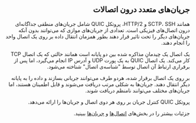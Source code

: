 <div dir="rtl">

## جریان‌های متعدد درون اتصالات

همانند SCTP، SSH و HTTP/2، پروتکل QUIC شامل جریان‌های منطقی‌ جداگانه‌ای درون اتصال‌های فیزیکی است. تعدادی از جریان‌های موازی که می‌توانند بدون آنکه جریان‌های دیگر را تحت تاثیر قرار دهند بطور همزمان انتقال داده بر روی یک اتصال واحد را انجام دهند.

یک اتصال یک چیدمانِ مذاکره شده بین دو پایانه است همانند حالتی که یک اتصال TCP کار می‌کند. یک اتصال QUIC به یک پورت UDP و آدرس IP انجام می‌گیرد، اما پس از برقراری ارتباط آن اتصال توسط "شناسه‌ی اتصال" شناخته می‌شود.

بر روی یک اتصال برقرار شده، هردو طرف می‌توانند جریانی بسازند و داده را به پایانه دیگر انتقال دهند. جریان‌ها به شکلی مرتب دریافت می‌شوند و قابل اطمینان هستند، اما جریان‌های مختلف می‌توانند نامنظم دریافت شوند.

پروتکل QUIC کنترل جریان بر روی هر دوی اتصال و جریان‌ها را ارائه می‌دهد.

جزئیات بیشتر را در بخش‌های [اتصال‌ها](quic-connections.md) و [جریان‌ها](quic-streams.md) ببینید.
</div>
